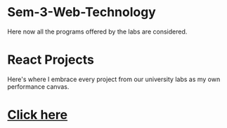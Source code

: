 # Sem-3-Web-Technology
Here now all the programs offered by the labs are considered.

# React Projects
Here's where I embrace every project from our university labs as my own performance canvas.
<br/>
# <a href="https://9kmscr.csb.app/">Click here</a>
